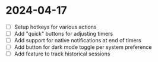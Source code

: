# 2024-04-17

- [ ] Setup hotkeys for various actions
- [ ] Add "quick" buttons for adjusting timers
- [ ] Add support for native notifications at end of timers
- [ ] Add button for dark mode toggle per system preference
- [ ] Add feature to track historical sessions
